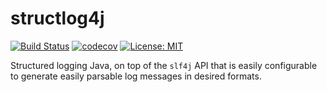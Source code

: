 # structlog4j
[![Build Status](https://travis-ci.com/kwahome/structlog4j-api.svg?branch=master)](https://travis-ci.com/kwahome/structlog4j-api)
[![codecov](https://codecov.io/gh/kwahome/structlog4j-api/branch/master/graph/badge.svg)](https://codecov.io/gh/kwahome/structlog4j-api)
[![License: MIT](https://img.shields.io/badge/License-MIT-yellow.svg)](https://opensource.org/licenses/MIT)

Structured logging Java, on top of the `slf4j` API that is easily configurable to generate easily parsable log messages in desired formats.
